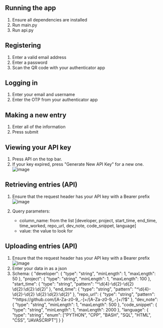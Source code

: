 ## Running the app
1. Ensure all dependencies are installed
3. Run main.py
4. Run api.py

## Registering
1. Enter a valid email address
2. Enter a password
3. Scan the QR code with your authenticator app

## Logging in

1. Enter your email and username
2. Enter the OTP from your authenticator app

## Making a new entry
1. Enter all of the information
2. Press submit

## Viewing your API key
1. Press API on the top bar.
2. If your key expired, press "Generate New API Key" for a new one.
   ![image](https://github.com/user-attachments/assets/e439bad9-c166-4b48-b3e4-9ad1f2659e43)


## Retrieving entries (API)
1. Ensure that the request header has your API key with a Bearer prefix
   ![image](https://github.com/user-attachments/assets/9a615a36-5d56-4038-8dd9-a94e355998d0)

2. Query parameters:
   - column_name: from the list [developer, project, start_time, end_time, time_worked, repo_url, dev_note, code_snippet, language]
   - value: the value to look for
  
## Uploading entries (API)
1. Ensure that the request header has your API key with a Bearer prefix
   ![image](https://github.com/user-attachments/assets/655d3400-839b-448b-b7f9-4c6bc7e95dc6)
3. Enter your data in as a json
4. Schema:
   {
        "developer": {
            "type": "string",
            "minLength": 1,
            "maxLength": 50
        },
        "project": {
            "type": "string",
            "minLength": 1,
            "maxLength": 100
        },
        "start_time": {
            "type": "string",
            "pattern": "^\d{4}\-\d{2}\-\d{2} \d{2}:\d{2}:\d{2}"
        },
        "end_time": {
            "type": "string",
            "pattern": "^\d{4}\-\d{2}\-\d{2} \d{2}:\d{2}:\d{2}"
        },
        "repo_url": {
            "type": "string",
            "pattern": "^https:\/\/github\.com\/[A-Za-z0-9_.-]+\/[A-Za-z0-9_.-]+\/?$"
        },
        "dev_note": {
            "type": "string",
            "minLength": 1,
            "maxLength": 500
        },
        "code_snippet": {
            "type": "string",
            "minLength": 1,
            "maxLength": 2000
        },
        "language": {
            "type": "string",
            "enum": ["PYTHON", "CPP", "BASH", "SQL", "HTML", "CSS", "JAVASCRIPT"]
        }
   }
